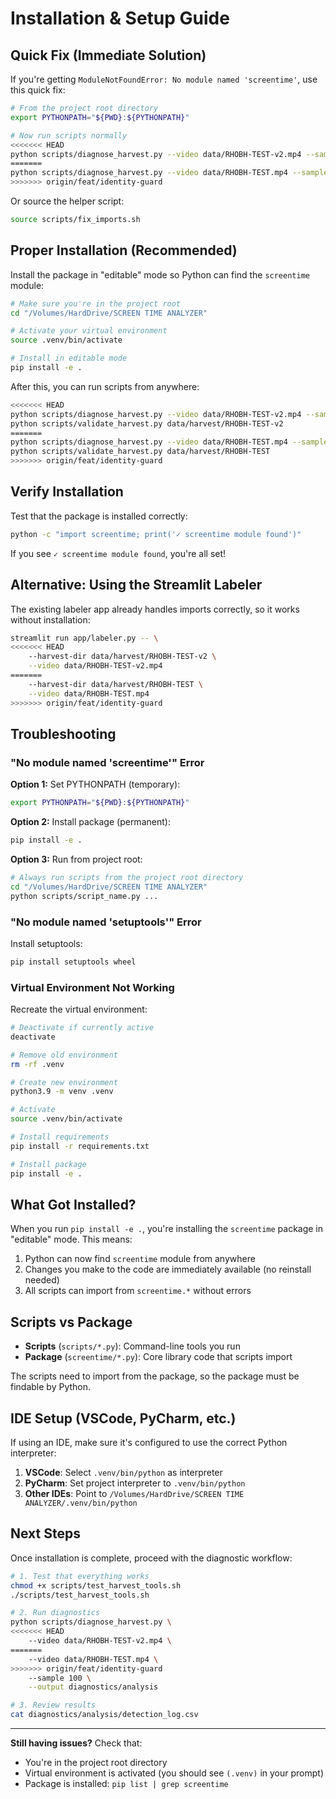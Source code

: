 # Installation & Setup Guide

## Quick Fix (Immediate Solution)

If you're getting `ModuleNotFoundError: No module named 'screentime'`, use this quick fix:

```bash
# From the project root directory
export PYTHONPATH="${PWD}:${PYTHONPATH}"

# Now run scripts normally
<<<<<<< HEAD
python scripts/diagnose_harvest.py --video data/RHOBH-TEST-v2.mp4 --sample 100
=======
python scripts/diagnose_harvest.py --video data/RHOBH-TEST.mp4 --sample 100
>>>>>>> origin/feat/identity-guard
```

Or source the helper script:
```bash
source scripts/fix_imports.sh
```

## Proper Installation (Recommended)

Install the package in "editable" mode so Python can find the `screentime` module:

```bash
# Make sure you're in the project root
cd "/Volumes/HardDrive/SCREEN TIME ANALYZER"

# Activate your virtual environment
source .venv/bin/activate

# Install in editable mode
pip install -e .
```

After this, you can run scripts from anywhere:
```bash
<<<<<<< HEAD
python scripts/diagnose_harvest.py --video data/RHOBH-TEST-v2.mp4 --sample 100
python scripts/validate_harvest.py data/harvest/RHOBH-TEST-v2
=======
python scripts/diagnose_harvest.py --video data/RHOBH-TEST.mp4 --sample 100
python scripts/validate_harvest.py data/harvest/RHOBH-TEST
>>>>>>> origin/feat/identity-guard
```

## Verify Installation

Test that the package is installed correctly:

```bash
python -c "import screentime; print('✓ screentime module found')"
```

If you see `✓ screentime module found`, you're all set!

## Alternative: Using the Streamlit Labeler

The existing labeler app already handles imports correctly, so it works without installation:

```bash
streamlit run app/labeler.py -- \
<<<<<<< HEAD
    --harvest-dir data/harvest/RHOBH-TEST-v2 \
    --video data/RHOBH-TEST-v2.mp4
=======
    --harvest-dir data/harvest/RHOBH-TEST \
    --video data/RHOBH-TEST.mp4
>>>>>>> origin/feat/identity-guard
```

## Troubleshooting

### "No module named 'screentime'" Error

**Option 1:** Set PYTHONPATH (temporary):
```bash
export PYTHONPATH="${PWD}:${PYTHONPATH}"
```

**Option 2:** Install package (permanent):
```bash
pip install -e .
```

**Option 3:** Run from project root:
```bash
# Always run scripts from the project root directory
cd "/Volumes/HardDrive/SCREEN TIME ANALYZER"
python scripts/script_name.py ...
```

### "No module named 'setuptools'" Error

Install setuptools:
```bash
pip install setuptools wheel
```

### Virtual Environment Not Working

Recreate the virtual environment:
```bash
# Deactivate if currently active
deactivate

# Remove old environment
rm -rf .venv

# Create new environment
python3.9 -m venv .venv

# Activate
source .venv/bin/activate

# Install requirements
pip install -r requirements.txt

# Install package
pip install -e .
```

## What Got Installed?

When you run `pip install -e .`, you're installing the `screentime` package in "editable" mode. This means:

1. Python can now find `screentime` module from anywhere
2. Changes you make to the code are immediately available (no reinstall needed)
3. All scripts can import from `screentime.*` without errors

## Scripts vs Package

- **Scripts** (`scripts/*.py`): Command-line tools you run
- **Package** (`screentime/*.py`): Core library code that scripts import

The scripts need to import from the package, so the package must be findable by Python.

## IDE Setup (VSCode, PyCharm, etc.)

If using an IDE, make sure it's configured to use the correct Python interpreter:

1. **VSCode**: Select `.venv/bin/python` as interpreter
2. **PyCharm**: Set project interpreter to `.venv/bin/python`
3. **Other IDEs**: Point to `/Volumes/HardDrive/SCREEN TIME ANALYZER/.venv/bin/python`

## Next Steps

Once installation is complete, proceed with the diagnostic workflow:

```bash
# 1. Test that everything works
chmod +x scripts/test_harvest_tools.sh
./scripts/test_harvest_tools.sh

# 2. Run diagnostics
python scripts/diagnose_harvest.py \
<<<<<<< HEAD
    --video data/RHOBH-TEST-v2.mp4 \
=======
    --video data/RHOBH-TEST.mp4 \
>>>>>>> origin/feat/identity-guard
    --sample 100 \
    --output diagnostics/analysis

# 3. Review results
cat diagnostics/analysis/detection_log.csv
```

---

**Still having issues?** Check that:
- You're in the project root directory
- Virtual environment is activated (you should see `(.venv)` in your prompt)
- Package is installed: `pip list | grep screentime`
